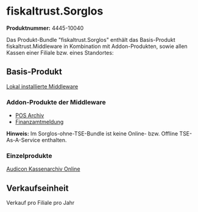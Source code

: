 # fiskaltrust.Sorglos

**Produktnummer:** 4445-10040

Das Produkt-Bundle "fiskaltrust.Sorglos" enthält das Basis-Produkt fiskaltrust.Middleware in Kombination mit Addon-Produkten, sowie allen Kassen einer Filiale bzw. eines Standortes:

## Basis-Produkt

[Lokal installierte Middleware](../../product-service-description/compliance-as-a-service/produkte/4445-0003-lokal-installierte-middleware.md) 

### Addon-Produkte der Middleware

-  [POS Archiv](../../product-service-description/revisionssichere-daten-as-a-service/produkte/4445-10010-pos-archiv.md) 
-  [Finanzamtmeldung](../../product-service-description/compliance-as-a-service/produkte/4445-10030-Finanzamtmeldung.md) 

**Hinweis:** Im Sorglos-ohne-TSE-Bundle ist keine Online- bzw. Offline TSE-As-A-Service enthalten.

### Einzelprodukte

[Audicon Kassenarchiv Online](../../product-service-description/revisionssichere-daten-as-a-service/produkte/4445-10020-Audicon-Kassenarchiv-Online.md) 

## Verkaufseinheit

Verkauf pro Filiale pro Jahr